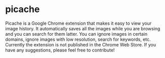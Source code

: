 # picache
Picache is a Google Chrome extension that makes it easy to view your image history. It automatically saves all the images while you are browsing and you can search for them latter.
You can ignore images in certain domains, ignore images with low resolution, search for keywords, etc.
Currently the extension is not published in the Chrome Web Store.
If you have any suggestions, please feel free to contribute!
